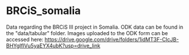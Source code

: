 # BRCiS_somalia
Data regarding the BRCiS III project in Somalia. ODK data can be found in the "data/tabular" folder. Images uploaded to the ODK form can be accessed here: https://drive.google.com/drive/folders/1idMT3F-CIcJB-BHYgIflVu5yaEYX4ubK?usp=drive_link
